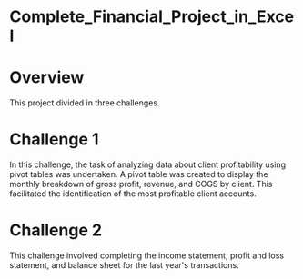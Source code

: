 # Complete_Financial_Project_in_Excel

# Overview
This project divided in three challenges.

# Challenge 1
In this challenge, the task of analyzing data about client profitability using pivot tables was undertaken. A pivot table was created to display the monthly breakdown of gross profit, revenue, and COGS by client. This facilitated the identification of the most profitable client accounts.

# Challenge 2
This challenge involved completing the income statement, profit and loss statement, and balance sheet for the last year's transactions.

